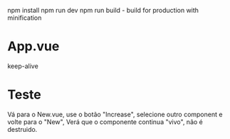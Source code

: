 npm install
npm run dev
npm run build - build for production with minification



# App.vue
keep-alive

# Teste
Vá para o New.vue, use o botão "Increase", selecione outro component e volte para o "New",
Verá que o componente continua "vivo", não é destruido.